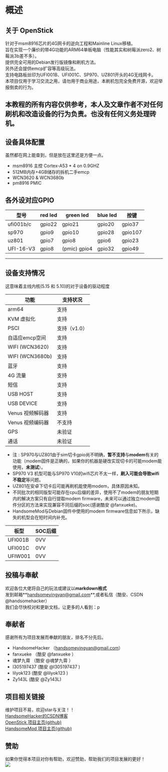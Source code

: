 # 概述

## 关于 OpenStick

针对于msm8916芯片的4G网卡的逆向工程和Mainline Linux移植。  
旨在实现一个廉价的带4G功能的ARM64单板电脑（性能其实和树莓派zero2、树莓派3b差不多）。  
提供完全可用的Debian发行版镜像和刷机方法。  
另外还会提供emcp扩容等高级玩法。  
支持电路板丝印为UFI001B、UFI001C、SP970、UZ801开头的4G无线网卡。  
本项目仅用于学习交流之用，请勿用于商业用途，本刷机包完全免费开源，欢迎举报倒卖的行为。

## 本教程的所有内容仅供参考，本人及文章作者不对任何刷机和改造设备的行为负责。也没有任何义务处理砖机。

## 设备具体配置

虽然都在网上能查到，但是放在这里还是方便一点。

- msm8916 主控 Cortex-A53 * 4 on 0.9GHZ
- 512MB内存+4GB储存的拆机二手emcp
- WCN3620 & WCN3680b
- pm8916 PMIC

## 各外设对应GPIO

|型号|red led|green led|blue led|按键|
|---|---|---|---|---|
|ufi001b/c|gpio22|gpio21|gpio20|gpio37|
|sp970|gpio9|gpio10|gpio28|gpio107|
|uz801|gpio7|gpio8|gpio6|gpio23|
|UFI-16-V3|gpio8|(pmic) gpio4|gpio32|gpio49|

---

## 设备支持情况

这意味着主线内核(5.15 和 5.10)的对于设备的驱动程度

|功能|支持状况|
|---|---|
|arm64|支持|
|KVM 虚拟化|支持|
|PSCI|支持（v1.0）|
|自适应emcp空间|支持|
|WIFI (WCN3620)|支持|
|WIFI (WCN3680b)|支持|
|蓝牙|支持|
|4G 流量|支持|
|短信|支持|
|USB HOST|支持|
|USB DEVICE|支持|
|Venus 视频解码器|支持|
|Venus 视频编码器|不支持|
|GPS|未验证|
|通话|未验证|

- 注 : SP970与UZ801由于sim切卡gpio尚不明确，**暂不支持**与**modem**有关的功能（modem固件是正确的，如果你的机器是硬改实现切卡的可能modem能使用，**未测试**）。
- SP970 V3 机型可能与SP970 V10的wifi芯片不太一样，**刷入可能会导致wifi不稳定**等问题。
- UZ801在安卓下切卡后可能再刷机能使用modem，具体原因未知。
- 不同批次的相同版型可能存在cpu后缀的差异，使用不了modem的朋友短期内的解决方案只有自行提取modem firmware，未来可以通过独立modem固件分区的方法来实现兼容不同后缀的soc(感谢酷安 @fanxueke)。
- HandsomeMod与Debian固件中使用的modem firmware信息如下所示，缺失的机型会在短时间内补充。

|板型|SOC后缀|
|---|---|
|UFI001B|0VV|
|UFI001C|0VV|
|UFIW001|0VV|

## 投稿与奉献

欢迎各位大佬将自己的玩法或建议以**markdown格式**  
发到邮箱**[handsomeyingyan@gmail.com](mailto:handsomeyingyan@gmail.com)**,或者私信（酷安、CSDN @handsomehacker）  
我们会尽快校对和更新文档，让更多的人看到：p

## 奉献者

感谢所有为项目发展而奉献的朋友，排名不分先后。

- HandsomeHacker （handsomeyingyan@gmail.com）
- fanxueke （酷安 @fanxueke ）
- 魂梦九霄 （酷安 @魂梦九霄 ）
- l305197437 (酷安 @l305197437 )
- lilyok123 (酷安 @lilyok123 )
- Zy143L (酷安 @Zy143L)

## 项目相关链接

维护项目不易，欢迎star与关注！！  
[HandsomeHacker的CSDN博客](https://blog.csdn.net/github_38345754)  
[OpenStick 项目主页(github)](https://github.com/OpenStick)  
[HandsomeMod 项目主页(github)](https://github.com/HandsomeMod)

## 赞助

如果你觉得本项目对你有帮助，欢迎赞助，帮助我们的项目发展的更好！  
![](https://img.kancloud.cn/20/78/207894c16ce466a690bfc2af6c536d77_318x436.jpg)
